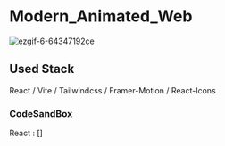 # Modern_Animated_Web

![ezgif-6-64347192ce](https://github.com/MontaKr/Site/assets/115155803/3353171e-147f-48dc-81fa-84d987d92a35)

## Used Stack
React / Vite / Tailwindcss / Framer-Motion / React-Icons

### CodeSandBox
React : []

